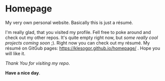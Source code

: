 # Homepage
My very own personal website. Basically this is just a résumé.

I'm really glad, that you visited my profile. Fell free to poke around and check out my other repos. It's quite empty right now, but *some really cool projects coming soon* ;). Right now you can check out my résumé.
My résumé on GitGub pages: https://klesogor.github.io/homepage/ . Hope you will like it.

_Thank You for visiting my repo_.


**Have a nice day**.
